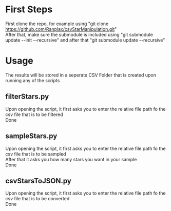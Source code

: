 # First Steps
First clone the repo, for example using "git clone https://github.com/Ranplax/csvStarManipulation.git" \
After that, make sure the submodule is included using "git submodule update --init --recursive" and after that "git submodule update --recursive"

# Usage
The results will be stored in a seperate CSV Folder that is created upon running any of the scripts
## filterStars.py
Upon opening the script, it first asks you to enter the relative file path fo the csv file that is to be filtered\
Done
## sampleStars.py
Upon opening the script, it first asks you to enter the relative file path fo the csv file that is to be sampled\
After that it asks you how many stars you want in your sample\
Done
## csvStarsToJSON.py
Upon opening the script, it first asks you to enter the relative file path fo the csv file that is to be converted\
Done
